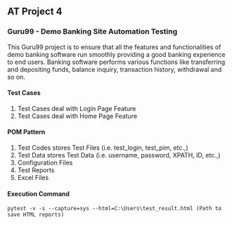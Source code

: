 ## AT Project 4
### Guru99 - Demo Banking Site Automation Testing
This Guru99 project is to ensure that all the features and functionalities of demo banking software run smoothly providing a good banking experience to end users. Banking software performs various functions like transferring and depositing funds, balance inquiry, transaction history, withdrawal and so on.

#### Test Cases
1. Test Cases deal with Login Page Feature
2. Test Cases deal with Home Page Feature

#### POM Pattern
1. Test Codes stores Test Files (i.e. test_login, test_pim, etc.,)
2. Test Data stores Test Data (i.e. username, password, XPATH, ID, etc.,)
3. Configuration Files
4. Test Reports
5. Excel Files

#### Execution Command
```
pytest -v -s --capture=sys --html=C:\Users\test_result.html (Path to save HTML reports)
```

